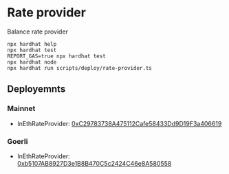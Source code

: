 # Rate provider

Balance rate provider

```shell
npx hardhat help
npx hardhat test
REPORT_GAS=true npx hardhat test
npx hardhat node
npx hardhat run scripts/deploy/rate-provider.ts
```

## Deployemnts

### Mainnet
* InEthRateProvider: [0xC29783738A475112Cafe58433Dd9D19F3a406619](https://etherscan.io/address/0xC29783738A475112Cafe58433Dd9D19F3a406619)
  
### Goerli
* InEthRateProvider: [0xb5107AB8927D3e1B8B470C5c2424C46e8A580558](https://goerli.etherscan.io/address/0xb5107AB8927D3e1B8B470C5c2424C46e8A580558)
